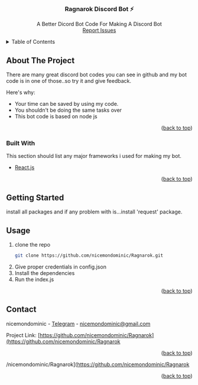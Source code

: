 <div id="top"></div>


<!-- PROJECT LOGO -->
<br />
<div align="center">

  <h3 align="center">Ragnarok Discord Bot ⚡</h3>

  <p align="center">
    A Better Dicord Bot Code For Making A Discord Bot
    <br />
    <a href="https://t.me/nicemondominic/">Report Issues</a>
  </p>
</div>



<!-- TABLE OF CONTENTS -->
<details>
  <summary>Table of Contents</summary>
  <ol>
    <li>
      <a href="#about-the-project">About The Project</a>
      <ul>
        <li><a href="#built-with">Built With</a></li>
      </ul>
    </li>
    <li>
      <a href="#getting-started">Getting Started</a>
    </li>
    <li><a href="#usage">Usage</a></li>
    <li><a href="#contact">Contact</a></li>
  </ol>
</details>



<!-- ABOUT THE PROJECT -->
## About The Project


There are many great discord bot codes you can see in github and my bot code is in one of those..so try it and give feedback.

Here's why:
* Your time can be saved by using my code.
* You shouldn't be doing the same tasks over 
* This bot code is based on node js


<p align="right">(<a href="#top">back to top</a>)</p>



### Built With

This section should list any major frameworks i used for making my bot.

* [React.js](https://reactjs.org/)

<p align="right">(<a href="#top">back to top</a>)</p>



<!-- GETTING STARTED -->
## Getting Started

install all packages and if any problem with is...install 'request' package.

<!-- USAGE EXAMPLES -->
## Usage

1. clone the repo
    ```sh
   git clone https://github.com/nicemondominic/Ragnarok.git
   ```
2. Give proper credentials in config.json 
3. Install the dependencies
4. Run the index.js 

<p align="right">(<a href="#top">back to top</a>)</p>

<!-- CONTACT -->
## Contact

nicemondominic - [Telegram](https://t.me/nicemondominic) - nicemondominic@gmail.com

Project Link: [https://github.com/nicemondominic/Ragnarok](https://github.com/nicemondominic/Ragnarok

<p align="right">(<a href="#top">back to top</a>)</p>


/nicemondominic/Ragnarok](https://github.com/nicemondominic/Ragnarok

<p align="right">(<a href="#top">back to top</a>)</p>


